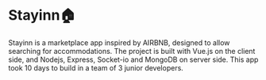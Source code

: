 # Stayinn🏠
Stayinn is a marketplace app inspired by AIRBNB,  designed to allow searching for accommodations. The project is built with Vue.js on the client side, and Nodejs, Express, Socket-io and MongoDB on server side. This app took 10 days to build in a team of 3 junior developers.


